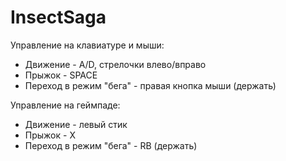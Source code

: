 # InsectSaga

Управление на клавиатуре и мыши:

- Движение - A/D, стрелочки влево/вправо
- Прыжок - SPACE
- Переход в режим "бега" - правая кнопка мыши (держать)

Управление на геймпаде:
- Движение - левый стик
- Прыжок - X
- Переход в режим "бега" - RB (держать)
